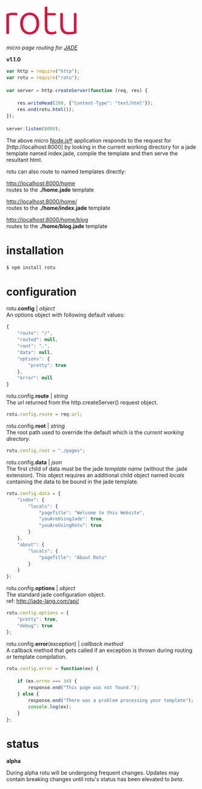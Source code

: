 
# [![rotu](./rotu.png)](https://www.npmjs.com/package/rotu)  
_micro page routing for [JADE](http://jade-lang.com)_

**v1.1.0**

```javascript
var http = require("http");
var rotu = require("rotu");

var server = http.createServer(function (req, res) {

    res.writeHead(200, {"Content-Type": "text/html"});
    res.end(rotu.html());
});

server.listen(8000);
```

The above _micro_ [Node.js&reg;](https://nodejs.org) application responds to the request for [http://localhost:8000] by looking in the current working directory for a jade template named index.jade, compile the template and then serve the resultant html.

rotu can also route to named templates directly:

[http://localhost:8000/home](http://localhost:8000/home)  
routes to the **./home.jade** template

[http://localhost:8000/home/](http://localhost:8000/home/)   
routes to the **./home/index.jade** template

[http://localhost:8000/home/blog](http://localhost:8000/home/blog)  
routes to the **./home/blog.jade** template

# installation
```bash
$ npm install rotu
```

# configuration

rotu.**config** | _object_  
An options object with following default values:  
```javascript
{
    "route": "/",
    "routed": null,
    "root": ".",
    "data": null,
    "options": {
        "pretty": true
    },
    "error": null
}
```




rotu.config.**route** | _string_  
The url returned from the http.createServer() request object.

```javascript
rotu.config.route = req.url;
```

rotu.config.**root** | _string_  
The root path used to override the default which is the _current working directory_.

```javascript
rotu.config.root = "./pages";
```

rotu.config.**data** | _json_  
The first child of data must be the jade _template name_ (without the .jade extension). This object requires an additional child object named _locals_ containing the data to be bound in the jade template.

```javascript
rotu.config.data = {
    "index": {
        "locals": {
            "pageTitle": "Welcome to this Website",
            "youAreUsingJade": true,
            "youAreUsingRotu": true
        }
    },
    "about": {
        "locals": {
            "pageTitle": "About Rotu"
        }
    }
};
```

rotu.config.**options** | _object_  
The standard jade configuration object.  
ref: http://jade-lang.com/api/

```javascript
rotu.config.options = {
    "pretty": true,
    "debug": true
};
```
rotu.config.**error**(exception) | _callback method_  
A callback method that gets called if an exception is thrown during routing or template compilation.

```javascript
rotu.config.error = function(ex) {

    if (ex.errno === 34) {
        response.end("This page was not found.");
    } else {
        response.end("There was a problem processing your template");
        console.log(ex);
    }
};
```




# status
**alpha**

During alpha rotu will be undergoing frequent changes. Updates may contain breaking changes until rotu's status has been elevated to _beta_.
